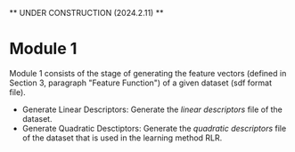** UNDER CONSTRUCTION (2024.2.11) **

# Module 1

Module 1 consists of the stage of generating the feature vectors (defined in Section 3, paragraph "Feature Function") of a given dataset (sdf format file).

- Generate Linear Descriptors:
  Generate the _linear descriptors_ file of the dataset.
- Generate Quadratic Desctiptors:
  Generate the _quadratic descriptors_ file of the dataset that is used in the learning method RLR.

